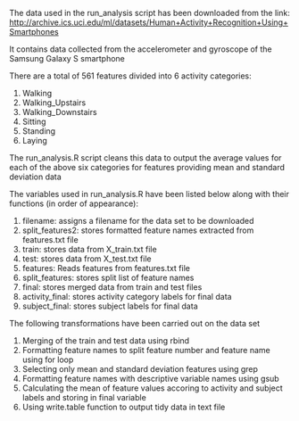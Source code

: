 The data used in the run_analysis script has been downloaded from the
link: http://archive.ics.uci.edu/ml/datasets/Human+Activity+Recognition+Using+Smartphones

It contains data collected from the accelerometer and gyroscope of the Samsung Galaxy S smartphone

There are a total of 561 features divided into 6 activity categories:
  1. Walking
  2. Walking_Upstairs
  3. Walking_Downstairs
  4. Sitting
  5. Standing
  6. Laying

The run_analysis.R script cleans this data to output the average values for each of the above six categories 
for features providing mean and standard deviation data

The variables used in run_analysis.R have been listed below along with their functions (in order of appearance):
  1. filename: assigns a filename for the data set to be downloaded
  2. split_features2: stores formatted feature names extracted from features.txt file
  3. train: stores data from X_train.txt file
  4. test: stores data from X_test.txt file 
  5. features: Reads features from features.txt file
  6. split_features: stores split list of feature names
  7. final: stores merged data from train and test files
  8. activity_final: stores activity category labels for final data 
  9. subject_final: stores subject labels for final data

The following transformations have been carried out on the data set
  1. Merging of the train and test data using rbind
  2. Formatting feature names to split feature number and feature name using for loop
  3. Selecting only mean and standard deviation features using grep
  4. Formatting feature names with descriptive variable names using gsub 
  5. Calculating the mean of feature values accoring to activity and subject labels and storing in final variable
  6. Using write.table function to output tidy data in text file
  
